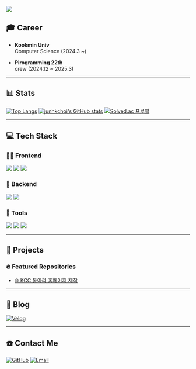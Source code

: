 <img src="https://capsule-render.vercel.app/api?type=waving&color=0EB4FC&height=150&section=header&text=Hi,%20I%27m%20CJH&fontSize=50&fontColor=FFFFFF" />

## 🎓 Career
- **Kookmin Univ**  
  Computer Science (2024.3 ~)
  
- **Pirogramming 22th**  
  crew (2024.12 ~ 2025.3)

---

## 📊 Stats
[![Top Langs](https://github-readme-stats.vercel.app/api/top-langs/?username=junhkchoi&layout=compact&theme=radical)](https://github.com/anuraghazra/github-readme-stats)
[![junhkchoi's GitHub stats](https://github-readme-stats.vercel.app/api?username=junhkchoi&show_icons=true&theme=radical)](https://github.com/anuraghazra/github-readme-stats)
[![Solved.ac 프로필](http://mazassumnida.wtf/api/v2/generate_badge?boj=macadamiia)](https://solved.ac/macadamiia)

---

## 💻 Tech Stack
### 🧑‍💻 Frontend
![](https://img.shields.io/badge/HTML5-E34F26?style=for-the-badge&logo=html5&logoColor=white)
![](https://img.shields.io/badge/CSS3-1572B6?style=for-the-badge&logo=css3&logoColor=white)
![](https://img.shields.io/badge/JavaScript-F7DF1E?style=for-the-badge&logo=javascript&logoColor=black)

### 🩻 Backend
![](https://img.shields.io/badge/Python-3776AB?style=for-the-badge&logo=python&logoColor=white)
![](https://img.shields.io/badge/Django-092E20?style=for-the-badge&logo=django&logoColor=white)

### 🔧 Tools
![](https://img.shields.io/badge/GIT-E44C30?style=for-the-badge&logo=git&logoColor=white)
![](https://img.shields.io/badge/VS%20Code-0078D4?style=for-the-badge&logo=visual-studio-code&logoColor=white)
![](https://img.shields.io/badge/GitHub-181717?style=for-the-badge&logo=github&logoColor=white)

---

## 📂 Projects
### 🔥 Featured Repositories

- [🌐 KCC 동아리 홈페이지 제작](https://github.com/junhkchoi/HomePage)  


---

## 📝 Blog
[![Velog](https://img.shields.io/badge/Velog-20C997?style=for-the-badge&logo=velog&logoColor=white)](https://velog.io/@leisure1566)

---

## ☎️ Contact Me
[![GitHub](https://img.shields.io/badge/GitHub-100000?style=for-the-badge&logo=github&logoColor=white)](https://github.com/junhkchoi)
[![Email](https://img.shields.io/badge/Email-D14836?style=for-the-badge&logo=gmail&logoColor=white)](mailto:leisure1566@gmail.com)
